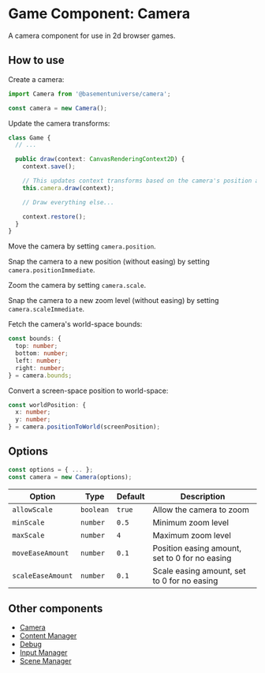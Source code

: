 # Game Component: Camera

A camera component for use in 2d browser games.

## How to use

Create a camera:

```ts
import Camera from '@basementuniverse/camera';

const camera = new Camera();
```

Update the camera transforms:

```ts
class Game {
  // ...

  public draw(context: CanvasRenderingContext2D) {
    context.save();

    // This updates context transforms based on the camera's position and scale
    this.camera.draw(context);

    // Draw everything else...

    context.restore();
  }
}
```

Move the camera by setting `camera.position`.

Snap the camera to a new position (without easing) by setting `camera.positionImmediate`.

Zoom the camera by setting `camera.scale`.

Snap the camera to a new zoom level (without easing) by setting `camera.scaleImmediate`.

Fetch the camera's world-space bounds:

```ts
const bounds: {
  top: number;
  bottom: number;
  left: number;
  right: number;
} = camera.bounds;
```

Convert a screen-space position to world-space:

```ts
const worldPosition: {
  x: number;
  y: number;
} = camera.positionToWorld(screenPosition);
```

## Options

```ts
const options = { ... };
const camera = new Camera(options);
```

| Option | Type | Default | Description |
| --- | --- | --- | --- |
| `allowScale` | `boolean` | `true` | Allow the camera to zoom |
| `minScale` | `number` | `0.5` | Minimum zoom level |
| `maxScale` | `number` | `4` | Maximum zoom level |
| `moveEaseAmount` | `number` | `0.1` | Position easing amount, set to 0 for no easing |
| `scaleEaseAmount` | `number` | `0.1` | Scale easing amount, set to 0 for no easing |

## Other components

* [Camera](https://www.npmjs.com/package/@basementuniverse/camera)
* [Content Manager](https://www.npmjs.com/package/@basementuniverse/content-manager)
* [Debug](https://www.npmjs.com/package/@basementuniverse/debug)
* [Input Manager](https://www.npmjs.com/package/@basementuniverse/input-manager)
* [Scene Manager](https://www.npmjs.com/package/@basementuniverse/scene-manager)
